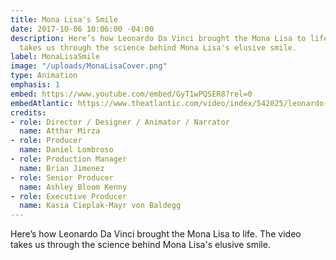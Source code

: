 ```yaml
---
title: Mona Lisa's Smile
date: 2017-10-06 10:06:00 -04:00
description: Here’s how Leonardo Da Vinci brought the Mona Lisa to life. The video
  takes us through the science behind Mona Lisa's elusive smile.
label: MonaLisaSmile
image: "/uploads/MonaLisaCover.png"
type: Animation
emphasis: 1
embed: https://www.youtube.com/embed/GyT1wPQSER8?rel=0
embedAtlantic: https://www.theatlantic.com/video/index/542025/leonardo-da-vinci-augmented-reality-mona-lisa/
credits:
- role: Director / Designer / Animator / Narrator
  name: Atthar Mirza
- role: Producer
  name: Daniel Lombroso
- role: Production Manager
  name: Brian Jimenez
- role: Senior Producer
  name: Ashley Bloom Kenny
- role: Executive Producer
  name: Kasia Cieplak-Mayr von Baldegg
---
```


Here’s how Leonardo Da Vinci brought the Mona Lisa to life. The video takes us through the science behind Mona Lisa's elusive smile.
